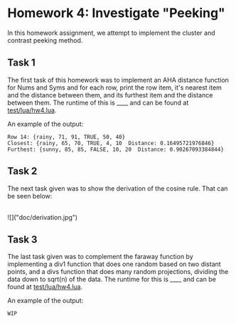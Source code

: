 # Homework 4: Investigate "Peeking"

In this homework assignment, we attempt to implement the cluster and contrast peeking method. 
## Task 1
The first task of this homework was to implement an AHA distance function for Nums and Syms and for each row, print the row item, it's nearest item and the distance between them, and its furthest item and the distance between them. The runtime of this is ____ and can be found at [test/lua/hw4.lua](https://github.com/foleycolin00/SinlessCSA/blob/hw4-lua/test/lua/hw4.lua). 

An example of the output: 
```
Row 14: {rainy, 71, 91, TRUE, 50, 40}
Closest: {rainy, 65, 70, TRUE, 4, 10  Distance: 0.16495721976846}
Furthest: {sunny, 85, 85, FALSE, 10, 20  Distance: 0.90267093384844}
```
## Task 2
The next task given was to show the derivation of the cosine rule. That can be seen below:

 <br>
![]("doc/derivation.jpg")
<br>

## Task 3
The last task given was to complement the faraway function by implementing a div1 function that does one random based on two distant points, and a divs function that does many random projections, dividing the data down to sqrt(n) of the data. The runtime for this is ____ and can be found at [test/lua/hw4.lua](https://github.com/foleycolin00/SinlessCSA/blob/hw4-lua/test/lua/hw4.lua).

An example of the output: 
```
WIP
```
